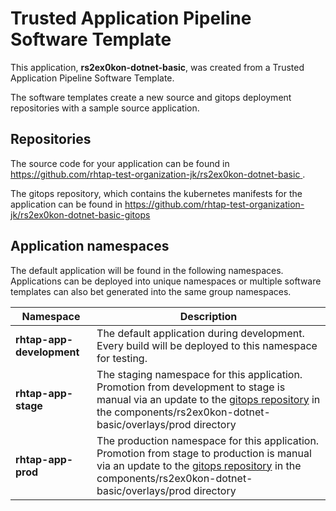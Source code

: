 # Trusted Application Pipeline Software Template

This application, **rs2ex0kon-dotnet-basic**, was created from a Trusted Application Pipeline Software Template.

The software templates create a new source and gitops deployment repositories with a sample source application. 

## Repositories

The source code for your application can be found in [https://github.com/rhtap-test-organization-jk/rs2ex0kon-dotnet-basic ](https://github.com/rhtap-test-organization-jk/rs2ex0kon-dotnet-basic ).
 
The gitops repository, which contains the kubernetes manifests for the application can be found in 
[https://github.com/rhtap-test-organization-jk/rs2ex0kon-dotnet-basic-gitops ](https://github.com/rhtap-test-organization-jk/rs2ex0kon-dotnet-basic-gitops ) 

## Application namespaces 

The default application will be found in the following namespaces. Applications can be deployed into unique namespaces or multiple software templates can also bet generated into the same group namespaces.  

|  Namespace   |  Description   |  
| -------- | -------- |   
| **rhtap-app-development** | The default application during development. Every build will be deployed to this namespace for testing. | 
| **rhtap-app-stage** | The staging namespace for this application. Promotion from development to stage is manual via an update to the [gitops repository](https://github.com/rhtap-test-organization-jk/rs2ex0kon-dotnet-basic-gitops ) in the components/rs2ex0kon-dotnet-basic/overlays/prod directory |  
| **rhtap-app-prod** | The production namespace for this application. Promotion from stage to production is manual via an update to the [gitops repository](https://github.com/rhtap-test-organization-jk/rs2ex0kon-dotnet-basic-gitops ) in the components/rs2ex0kon-dotnet-basic/overlays/prod directory | 